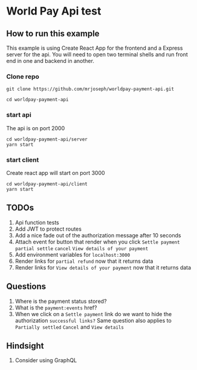 # World Pay Api test
## How to run this example
This example is using Create React App for the frontend and a Express server for the api. You will need to open two terminal
shells and run front end in one and backend in another.

### Clone repo
```
git clone https://github.com/mrjoseph/worldpay-payment-api.git

cd worldpay-payment-api
```

### start api
The api is on port 2000
```
cd worldpay-payment-api/server
yarn start
```

### start client
Create react app will start on port 3000
```
cd worldpay-payment-api/client
yarn start
```



## TODOs
1. Api function tests
1. Add JWT to protect routes
1. Add a nice fade out of the authorization message after 10 seconds
1. Attach event for button that render when you click `Settle payment` `partial settle` `cancel` `View details of your payment`
1. Add environment variables for `localhost:3000`
1. Render links for `partial refund` now that it returns data
1. Render links for `View details of your payment` now that it returns data

## Questions
1. Where is the payment status stored?
1. What is the `payment:events` href?
1. When we click on a `Settle payment` link do we want to hide the authorization `successful links?` Same question also applies to `Partially settled` `Cancel` and `View details`

## Hindsight
1. Consider using GraphQL

